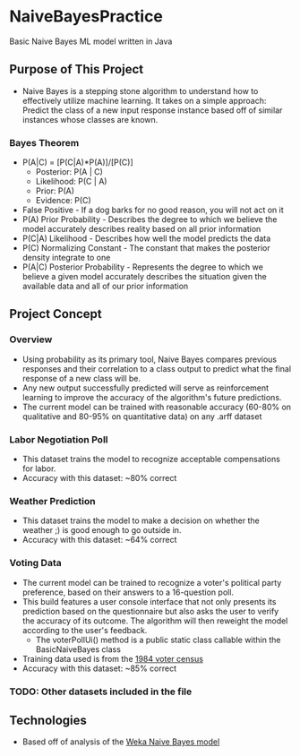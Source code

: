 # NaiveBayesPractice
Basic Naive Bayes ML model written in Java

## Purpose of This Project
- Naive Bayes is a stepping stone algorithm to understand how to effectively utilize machine learning. It takes on a simple approach: Predict the class of a new input response instance based off of similar instances whose classes are known.
### Bayes Theorem
- P(A|C) = [P(C|A)*P(A)]/[P(C)]
  - Posterior: P(A | C)
  - Likelihood: P(C | A)
  - Prior: P(A)
  - Evidence: P(C)
- False Positive - If a dog barks for no good reason, you will not act on it
- P(A) Prior Probability - Describes the degree to which we believe the model accurately describes reality based on all prior information
- P(C|A) Likelihood - Describes how well the model predicts the data
- P(C) Normalizing Constant - The constant that makes the posterior density integrate to one
- P(A|C) Posterior Probability - Represents the degree to which we believe a given model accurately describes the situation given the available data and all of our prior information

## Project Concept
### Overview
- Using probability as its primary tool, Naive Bayes compares previous responses and their correlation to a class output to predict what the final response of a new class will be.
- Any new output successfully predicted will serve as reinforcement learning to improve the accuracy of the algorithm's future predictions.
- The current model can be trained with reasonable accuracy (60-80% on qualitative and 80-95% on quantitative data) on any .arff dataset

### Labor Negotiation Poll
- This dataset trains the model to recognize acceptable compensations for labor.
- Accuracy with this dataset: ~80% correct

### Weather Prediction
- This dataset trains the model to make a decision on whether the weather ;) is good enough to go outside in.
- Accuracy with this dataset: ~64% correct

### Voting Data
- The current model can be trained to recognize a voter's political party preference, based on their answers to a 16-question poll.
- This build features a user console interface that not only presents its prediction based on the questionnaire but also asks the user to verify the accuracy of its outcome. The algorithm will then reweight the model according to the user's feedback.
  - The voterPollUi() method is a public static class callable within the BasicNaiveBayes class
- Training data used is from the [1984 voter census](https://archive.ics.uci.edu/ml/datasets/Congressional+Voting+Records)
- Accuracy with this dataset: ~85% correct

### TODO: Other datasets included in the file

## Technologies
- Based off of analysis of the [Weka Naive Bayes model](https://weka.sourceforge.io/doc.dev/weka/classifiers/bayes/NaiveBayes.html)
